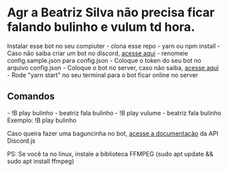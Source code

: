 <h1>Agr a Beatriz Silva não precisa ficar falando bulinho e vulum td hora.</h1>
Instalar esse bot no seu compiuter
- clona esse repo
- yarn ou npm install
- Caso não saiba criar um bot no discord, <a href="https://discordjs.guide/preparations/setting-up-a-bot-application.html">acesse aqui</a>
- renomeie config.sample.json para config.json
- Coloque o token do seu bot no arquivo config.json
- Coloque o bot no server, caso não saiba, <a href="https://discordjs.guide/preparations/adding-your-bot-to-servers.html">acesse aqui</a>
- Rode "yarn start" no seu terminal para o bot ficar online no server

<h2>Comandos</h2>
- !B play bulinho - beatriz fala bulinho
- !B play vulume - beatriz fala bulinho
Exemplo: !B play bulinho


Caso queira fazer uma baguncinha no bot, <a href="https://discord.js.org/#/docs/main/stable/general/welcome">acesse a documentação</a> da API Discord.js

PS: Se você ta no linux, instale a biblioteca FFMPEG (sudo apt update && sudo apt install ffmpeg)